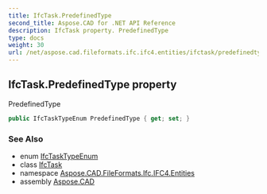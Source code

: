 ```yaml
---
title: IfcTask.PredefinedType
second_title: Aspose.CAD for .NET API Reference
description: IfcTask property. PredefinedType
type: docs
weight: 30
url: /net/aspose.cad.fileformats.ifc.ifc4.entities/ifctask/predefinedtype/
---
```

## IfcTask.PredefinedType property

PredefinedType

```csharp
public IfcTaskTypeEnum PredefinedType { get; set; }
```

### See Also

* enum [IfcTaskTypeEnum](../../../aspose.cad.fileformats.ifc.ifc4.types/ifctasktypeenum/)
* class [IfcTask](../)
* namespace [Aspose.CAD.FileFormats.Ifc.IFC4.Entities](../../ifctask/)
* assembly [Aspose.CAD](../../../)


